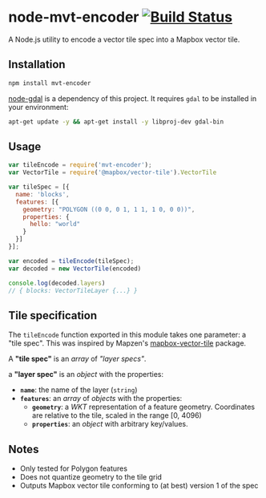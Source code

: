 # node-mvt-encoder [![Build Status](https://api.travis-ci.org/glifchits/node-mvt-encoder.svg?branch=master)](https://travis-ci.org/glifchits/node-mvt-encoder)

A Node.js utility to encode a vector tile spec into a Mapbox vector tile.

## Installation

```sh
npm install mvt-encoder
```

[node-gdal](https://github.com/naturalatlas/node-gdal) is a dependency of this
project. It requires `gdal` to be installed in your environment:

```sh
apt-get update -y && apt-get install -y libproj-dev gdal-bin
```

## Usage

```js
var tileEncode = require('mvt-encoder');
var VectorTile = require('@mapbox/vector-tile').VectorTile

var tileSpec = [{
  name: 'blocks',
  features: [{
    geometry: "POLYGON ((0 0, 0 1, 1 1, 1 0, 0 0))",
    properties: {
      hello: "world"
    }
  }]
}];

var encoded = tileEncode(tileSpec);
var decoded = new VectorTile(encoded)

console.log(decoded.layers)
// { blocks: VectorTileLayer {...} }
```

## Tile specification

The `tileEncode` function exported in this module takes one parameter: a "tile
spec". This was inspired by Mapzen's
[mapbox-vector-tile](https://github.com/tilezen/mapbox-vector-tile) package.

A **"tile spec"** is an *array* of *"layer specs"*.

a **"layer spec"** is an *object* with the properties:

* **`name`**: the name of the layer (`string`)
* **`features`**: an *array* of *objects* with the properties:
  * **`geometry`**: a *WKT* representation of a feature geometry. Coordinates
    are relative to the tile, scaled in the range [0, 4096)
  * **`properties`**: an *object* with arbitrary key/values.

## Notes

* Only tested for Polygon features
* Does not quantize geometry to the tile grid
* Outputs Mapbox vector tile conforming to (at best) version 1 of the spec

